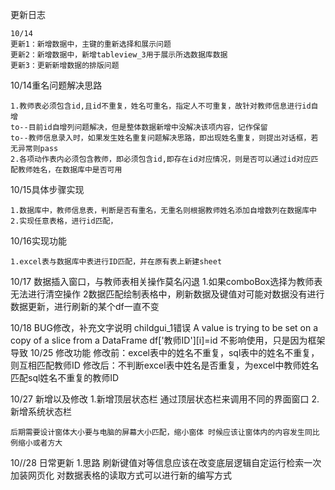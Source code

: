 更新日志

    10/14
    更新1：新增数据中，主键的重新选择和展示问题
    更新2：新增数据中，新增tableview_3用于展示所选数据库数据
    更新3：更新新增数据的排版问题
    
10/14重名问题解决思路

    1.教师表必须包含id,且id不重复，姓名可重名，指定人不可重复，故针对教师信息进行id自增
    to--目前id自增列问题解决，但是整体数据新增中没解决该项内容，记作保留
    to--教师信息录入时，如果发生姓名重复问题解决思路，即出现姓名重复，则提出对话框，若无异常则pass
    2.各项动作表内必须包含教师，即必须包含id,即存在id对应情况，则是否可以通过id对应匹配教师姓名，在数据库中是否可用

10/15具体步骤实现

    1.数据库中，教师信息表，判断是否有重名，无重名则根据教师姓名添加自增数列在数据库中
    2.实现任意表格，进行id匹配，

10/16实现功能
    
    1.excel表与数据库中表进行ID匹配，并在原有表上新建sheet
    
10/17 数据插入窗口，与教师表相关操作莫名闪退
    1.如果comboBox选择为教师表无法进行清空操作
    2数据匹配绘制表格中，刷新数据及键值对可能对数据没有进行数据更新，进行刷新的某个df一直不变

10/18 BUG修改，补充文字说明
    childgui_1错误
    A value is trying to be set on a copy of a slice from a DataFrame
    df['教师ID'][i]=id
    不影响使用，只是因为框架导致
10/25 修改功能
    修改前：excel表中的姓名不重复，sql表中的姓名不重复，则互相匹配教师ID
    修改后：不判断excel表中姓名是否重复，为excel中教师姓名匹配sql姓名不重复的教师ID
    
10/27 新增以及修改
    1.新增顶层状态栏
        通过顶层状态栏来调用不同的界面窗口
    2.新增系统状态栏

    后期需要设计窗体大小要与电脑的屏幕大小匹配，缩小窗体 时候应该让窗体内的内容发生同比例缩小或者方大
10//28 日常更新
    1.思路
        刷新键值对等信息应该在改变底层逻辑自定运行检索一次
        加装网页化
        对数据表格的读取方式可以进行新的编写方式
        
        